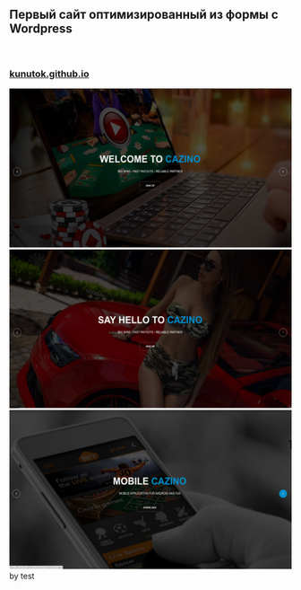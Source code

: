 <h2>Первый сайт оптимизированный из формы с Wordpress</h2><br>
<h3><a href="kunutok.github.io">kunutok.github.io</a></h3>
<img src="https://github.com/KunuTOK/KunuTOK.github.io/blob/master/images/img1.png?raw=true"><br>
<img src="https://github.com/KunuTOK/KunuTOK.github.io/blob/master/images/img2.png?raw=true"><br>
<img src="https://github.com/KunuTOK/KunuTOK.github.io/blob/master/images/img3.png?raw=true">
by test
